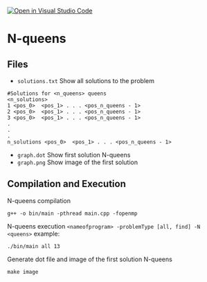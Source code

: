 [![Open in Visual Studio Code](https://classroom.github.com/assets/open-in-vscode-f059dc9a6f8d3a56e377f745f24479a46679e63a5d9fe6f495e02850cd0d8118.svg)](https://classroom.github.com/online_ide?assignment_repo_id=6079037&assignment_repo_type=AssignmentRepo)

# N-queens

## Files
* `solutions.txt` Show all solutions to the problem

```
#Solutions for <n_queens> queens
<n_solutions>
1 <pos_0>  <pos_1> . . . <pos_n_queens - 1>
2 <pos_0>  <pos_1> . . . <pos_n_queens - 1>
3 <pos_0>  <pos_1> . . . <pos_n_queens - 1>
.
.
.
n_solutions <pos_0>  <pos_1> . . . <pos_n_queens - 1>
```

* `graph.dot` Show first solution N-queens
* `graph.png` Show image of the first solution


## Compilation and Execution
N-queens compilation
```
g++ -o bin/main -pthread main.cpp -fopenmp
```
N-queens execution `<nameofprogram> -problemType [all, find] -N <queens>` example:
```
./bin/main all 13
```
Generate dot file and image of the first solution N-queens
```
make image
```